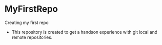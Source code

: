 # MyFirstRepo
Creating my first repo

* This repository is created to get a handson experience with git local and remote repositories.

